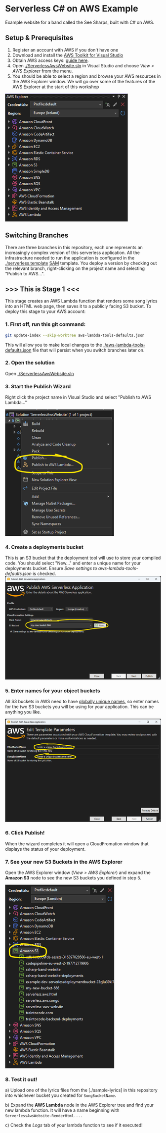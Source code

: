 # Serverless C# on AWS Example

Example website for a band called the See Sharps, built with C# on AWS.

## Setup & Prerequisites

1. Register an account with AWS if you don't have one
2. Download and install the [AWS Toolkit for Visual Studio](https://marketplace.visualstudio.com/items?itemName=AmazonWebServices.AWSToolkitforVisualStudio2022)
3. Obtain AWS access keys: [guide here](https://docs.aws.amazon.com/toolkit-for-visual-studio/latest/user-guide/keys-profiles-credentials.html).
4. Open [./ServerlessAwsWebsite.sln](./ServerlessAwsWebsite.sln) in Visual Studio and choose _View > AWS Explorer_ from the menu.
5. You should be able to select a region and browse your AWS resources in the AWS Explorer window.  We will go over some of the features of the AWS Explorer at the start of this workshop

![](./demonstration-aws-explorer.png)

## Switching Branches

There are three branches in this repository, each one represents an increasingly complex version of this serverless application.  All the infrastructure needed to run the application is configured in the [./serverless.template](./serverless.template) [SAM](https://aws.amazon.com/serverless/sam/) template. You deploy a version by checking out the relevant branch, right-clicking on the project name and selecting "Publish to AWS...".



## >>> This is Stage 1 <<<

This stage creates an AWS Lambda function that renders some song lyrics into an HTML web page, then saves it to a publicly facing S3 bucket.  To deploy this stage to your AWS account:

### 1. First off, run this git command:
```sh
git update-index --skip-worktree aws-lambda-tools-defaults.json
```
This will allow you to make local changes to the [./aws-lambda-tools-defaults.json](./aws-lambda-tools-defaults.json) file that will persist when you switch branches later on.

### 2. Open the solution
Open [./ServerlessAwsWebsite.sln](./ServerlessAwsWebsite.sln)

### 3. Start the Publish Wizard
Right click the project name in Visual Studio and select "Publish to AWS Lambda..."

![](./demonstration-publish-context-menu.png)

### 4. Create a deployments bucket

This is an S3 bucket that the deployment tool will use to store your compiled code.  You should select "New..." and enter a unique name for your deployments bucket.  Ensure _Save settings to aws-lambda-tools-defaults.json_ is checked.
![](./demonstration-deployment-bucket.png)

### 5. Enter names for your object buckets

All S3 buckets in AWS need to have [globally unique names](https://docs.aws.amazon.com/AmazonS3/latest/userguide/bucketnamingrules.html), so enter names for the two S3 buckets you will be using for your application.  This can be anything you like.

![](./demonstration-data-buckets.png)

### 6. Click Publish!

When the wizard completes it will open a CloudFromation window that displays the status of your deployment.

### 7. See your new S3 Buckets in the AWS Explorer

Open the AWS Explorer window (_View > AWS Explorer_) and expand the **Amazon S3** node to see the new S3 buckets you defined in step 5.

![](./demonstration-aws-explorer-s3.png)

### 8. Test it out!

a) Upload one of the lyrics files from the [./sample-lyrics] in this repository into whichever bucket you created for `SongBucketName`.

b) Expand the **AWS Lambda** node in the AWS Explorer tree and find your new lambda function.  It will have a name beginning with `ServerlessAwsWebsite-RenderHtml....`

c) Check the _Logs_ tab of your lambda function to see if it executed!

